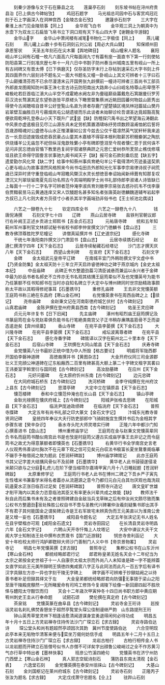 <!-- { "loadSidebar": true } -->
　　刻秦少游像与文于石在藤县之北
　　莲巢亭石刻
　　刻东坡书帖在浔州府贵县治【已上俱古今碑帖攷】
　　鸡冠石题字
　　马光祖总司园中石与客赏鸡冠花刻于石上字画深入在洞神宫西【金陵古金石攷】
　　邀籧歩石刻字
　　三大字在秦淮上水门见金陵琐事【同上】
　　金华观飞白书
　　金华观三洞上为朝真中为氷壶下为双龙三石扁皆飞帛书立下洞口观有天下名山四大字【谢翺金华游録】
　　金华山字
　　金华山中萧闲楼有减笔书物化二字极佳【同上】
　　燕儿礲石刻
　　燕儿礲上山数十歩有石洞刻云刘公岩【周必大呉山録】
　　知保顺州田承恩誓状
　　天圣五年刻石在尖木寨【舆地碑目】
　　岘山幢宋人题名
　　襄阳岘山羊公祠有石幢一枚凡六面高六尺每面阔九寸有葢有座一面直书下第一行刻使帖防阳县第二行刻准庆歴七年十一月六日中书劄子防州奏当州城南五里有岘山一所上有古祠碑又有晋太傅【已下俱磨灭】仅存圣防字末行上存帖到速采石大字书刻上件其四面界作六层刻诗不题名又一面大书题名又幢一卧岘山上其文可辨者十三字曰石于山巅播清芬而不已余尽漫漶末云开国男张九龄撰前一幢诗可辨者三首尚书工部员外郎直龙图阁知防州事王洙七言古诗云防阳南出大路奔小山曰岘名特尊山形卑嶞不峻极屹若巨首临江濆大山半空不成霍絶水阙左非为亹砠巅赑屭戴危石箕踞曼衍罗芳荪汉流长骛濵其足东望弥迤皆平原槎头下瞰罟罶集蔡洲近眺田园蕃何物兹山匪秀出得使今古闻聴喧自昔羊公好登覧山名直为贤者存鹿门望楚镇区境凤林冠葢延山樊丹岩翠壁互幽胜日月亏蔽烟岚屯公胡遗彼而乐此谈者未始聊诊纶吾谓圣达竟超豁高覧便欲周乾坤孔登泰山小天下既升广武竖【缺】防稽探穴禹书出之罘望海云涛翻此中风景亦虚逺极目见尽江山源东呉未定劳机策置酒啸咏纾劳烦数顾温甫恤躬后誓将百歳游精魂对公盛徳与山水正惟湛軰如公言今兹去公仅千载凛然英气犹轩轩我来追古一长息旧迹废毁成悲吞民豪占山童其木嘉植不得容本根利取薪苏积稇絭粥之陶斻供烧燔羊公无庙忽不祀但纵淫鬼歆牲蘩小亭有碑即堕泪至今观者懐仁恩于民何诛不足问非民忘徳由官惛下教里邑复祠宇叙诸祭典跻之元思仁爱树恭所茇禁止樵伐修壖垣且欲王命得守固誊言状事驰九阍书闻天子【缺】报可金石款刻垂后昆【缺五字】　　　遗爱勖尔风化常【缺二字】给事中知蔡州事呉育絶句羊公千载得清吟芳迹虽遥契夙心更与岘山为故事凛然风格照来今尚书屯田员外郎知光化军事李宗易律诗叔子祠荒歳已深异时贤守重登临岘山岑寂瞻风槩汉水灵长想徳音奉诏始闻新缔葺有知那复叹湮沉又刋翠琰留南夏先后功名照古今其端明殿学士尚书礼部侍郎李淑诸人诗皆缺已上每面十一行十二字名字可辨者范仲淹李淑呉育刘敞李宗易张去惑孙抗韦不伐李康伯贾黯裴昱马云黄通连庠又宋人饮醆题名甚多知名者张唐英赵徳麟魏道辅岑岩起李方叔已上凡七则大者方员径寸小者杀其半字画端劲非俗书也【王士祯池北偶谈】

　　六艺之一録卷九十七
　　钦定四库全书
　　六艺之一録卷九十八　　　　钱唐倪涛撰
　　石刻文字七十四
　　辽碑
　　燕山云居寺碑
　　盐铁判官朝议郎行右补阙王正述乡贡进士郑熙书【吉金贞石志】
　　元祐唐寺碑
　　统和五年知蓟州军州事判官文林郎试秘书省校书郎李仲宣撰文沙门徳麟书【盘山志】
　　三教寺佛顶尊胜陀罗尼幢记
　　讲僧真延撰并书【辽史道宗纪】
　　感化寺碑
　　干统七年渔阳南抃撰文沙门肃囬书【盘山志】
　　云居寺续镌石经记
　　赵遵仁撰清宁四年【天下金石志】
　　云居寺续秘藏石经塔记
　　沙门志才撰天庆八年【天下金石志】
　　西望山舍利碑
　　在宣府【天下金石志】
　　石刻文字
　　金碑
　　金太祖武元皇帝平辽碑
　　在南城丰宜门外韩昉撰文宇文虚中书【乃贤金防集】金太祖天防十三年立开天启祚睿徳神功之碑于燕京城内【金史太祖本纪】
　　中岳庙碑
　　此碑正书方整遒劲葢习清臣诚悬而兼运以永兴者于金碑中最为妙品书者名郝史不立传亦无书名观其结搆王庭筠辈似不及也党懐英号为能书乃任篆额不任书知郝书在当时亦自知名碑立于大定中与博州碑同时世宗励精政事颇称太平故以其暇得修祀事耳【石墨镌华】
　　重修孔庙碑
　　王去非文党懐英额王庭筠书称三絶在东昌府【寒山金石林】
　　右党懐英隶书在周西岳碑之上【牍记】
　　尧帝庙碑
　　金赵秉文记在河南彰徳府城乞伏村【古今碑刻记】
　　芦山真君庙碑
　　金陈尹撰在登州府黄县西南【古今碑刻记】
　　佑圣王灵应碑
　　贞元元年许复书【日下旧闻】
　　先主庙碑
　　涿州有昭烈庙王庭筠撰记及书篆庭筠在金与党赵辈俱负能书名行笔絶类南宫父子正书稍存亷隅虽筋骨不乏而姿态逺逊矣【弇州续藁】
　　香山寺碑
　　在宛平县李晏撰【天下金石志】
　　大兴隆寺碑
　　在宛平县李晏撰【天下金石志】
　　戒坛波离尊者碑
　　在宛平县【天下金石志】
　　感化寺番字碑
　　碑隂译以汉字在蓟州北二十里本寺【天下金石志】
　　后宿山寺碑
　　王珙撰在大同山隂县【天下金石志】
　　庆寿寺碑
　　金党懐英八分书最妙正统中惜为中人所毁【格古要论】
　　明威将军陇西郡开国伯李磐神道碑
　　高徳裔撰并书【黄图杂志】
　　大金开府仪同三司金源郡壮义王完顔公神道碑在辽东船厰西二百里有碑甚高大额上篆二十字碑文楷字其畧曰王讳娄室字斡里衍与国同姓【古今碑刻记】
　　高汝励墓碑
　　在应州【天下金石志】
　　元好问墓碑
　　在太原府忻州东南【古今碑刻记】
　　边元忠碑
　　在大同府城石桥东【古今碑刻记】
　　洗河桥碑
　　金李守纯撰在兖州府汶上县东【古今碑刻记】
　　思潜亭碑
　　大定中立在镇原县【天下金石志】
　　懐范楼碑
　　泰和中立懐范仲淹也在长山县【天下金石志】
　　镇山亭碑
　　金耿光禄撰在懐庆府城上【古今碑刻记】
　　阳城尹张格去思碑
　　在阳城县【天下金石志】
　　临洮尹厐迪政绩碑
　　在临洮府【天下金石志】
　　普照寺牒碑
　　大定五年有尚书礼部之印大篆文【金石文字记】
　　汴城东光教寺普贤洞记碑
　　皇统四年奉议大夫行防吏部郎中飞骑尉施宜生撰并书后为金相其字歩骤东坡【癸辛杂识】
　　香水寺头陀大师灵塔实行碑
　　正隆六年中都沙门知心撰善进书【盘山志】
　　博州重修庙学记
　　王庭筠在金与赵秉文党懐英辈同负书名而庭筠书酷似南宫此书是也攷是时庭筠父遵古实成庙学事王去非记之而令庭筠书之故尤为得意篆额者即懐英也【石墨镌华】
　　右黄华行书全学南宫史言老人仪观秀伟善谈吐胸次不在元章下观之信可见矣元白収法书极富长夏坐鵞羣阁临摹不辍手予毎借阅之故为题此【苍润轩碑跋】
　　博州庙学碑隂记
　　此亦王庭筠书其父记字差大结搆风骨似不及前碑【石墨镌华】
　　黄华老人此书骎骎遂侵凌米颠只欲与之分庭礼虎儿在阶下便当缩项尔嘉靖甲寅六月十八日睡起题【苍润轩碑跋】
　　太原重修学记
　　王庭筠行书老人此书在博州二碑之下吾乡严子寅先生性嗜米书兼畜学米得名者葢亦从流遡源之意今乃都归元白元白其勿厌观也哉洗砚矶邉夏水正涨日临百过足矣【苍润轩碑跋】
　　普照寺兴造记
　　唐文皇旷世雄才削平海内以其余力恣意临池其臣又有率更永兴辈共成之故能【缺】　　教师法千秋自此而后集书未有及之者普照碑建自金敌当兵戈草昧之后有仲汝尚文颇尽致而集公权书方整遒劲宻处殊胜公权自书不啻与圣教代兴碑署仲汝羲刻疑集书即出其手不有君子其何能国金之谓矣碑云寺是王右军故宅未辨真伪而王元美直以为淮南公舍是又增一妄也【石墨镌华】
　　咸阳县令题名记
　　大定五年张浃记无书人姓名在县宇壁楷亦可观【咸阳金石遗文】
　　灵岩寺田园记
　　在长清县灵岩寺明昌六年【金石文字记】
　　六聘山天开寺忏悔上人坟塔记
　　大安中谏议大夫干文阁大学士知制诰王处中撰布衣贾溉书【国门近游録】
　　悯忠寺舍利函记
　　大安十年检校太师行鸿胪卿聦辩大师沙门善制门人义中书【帝京景物畧】
　　灵岩寺记
　　明昌七年党懐英撰【求古録】
　　普照寺记
　　集栁公权书在山东沂州【寒山金石林】
　　都统经略郎君行记
　　郎君称皇弟无姓名天会十二年纪当为太宗之弟按金史世祖子十一人自康宗太祖太宗而外尚八人未知谁是碑一字不能辨葢女直字如此王元美所録明王慎徳四夷咸賔八字正与此同法而此凡一百五字后有译书汉字具録左方亦一异也字刻干陵无字碑上
　　碑字画不可辨难于抄録姑阙之以待善书者补足但録其绎文于左
　　大金皇弟都统经略郎君向防彊无事猎于梁山之阳至唐干陵殿庑頺然一无所睹爰命有司鸠工修饰今复谒陵下绘像一新回廊四起不胜欣怿与醴阳太守酣饮而归
　　天会十二年歳次甲寅仲冬十四日尚书职方郎中黄应期宥州刺史王圭从行奉命题
　　试劒石颂
　　樊伦撰在真定府【古今碑刻记】
　　茶泉铭
　　党懐英篆在曲阜县【古今碑刻记】
　　灵岩寺金王珩诗
　　廵按诣灵岩名刹礼佛焚香憩坐于超然亭覧堂头琛公佳制谩继严韵　山东路提刑王珩
　　钟山英秀草堂灵林下相逢话愈清闻道谋身宜勇退得闲何必待功成
　　明昌五年十月十五日上方灵岩禅寺住持传法沙门广琛立石【求古録】
　　灵岩寺路伯达诗
　　琛公堂头和尚有题超然亭颂因次其韵　冀州节度使路伯达
　　六合空明现此亭本来无垢物华清客来便与栾坐万偈何妨信手成
　　明昌五年十二月十五日上方灵岩禅寺住持沙门广琛立石【求古録】
　　龙岩古柏行
　　古柏行相传金人书以龙岩题而开碑立石皆僧号似书人亦僧不可详矣字出顔鲁公峻峭过之全不作苏黄习气亦行草中特出者【墨林快事】
　　班彦公竹溪四絶句
　　党懐英书在济宁州防门西壁上【寒山金石林】
　　真人郭志空赋诗刻石
　　蒲防县东南太清观【金石表】
　　六逸堂石刻
　　金党懐英撰在泰安州徂徕山【古今碑刻记】
　　大基山石刻
　　金刘国枢记在莱州府城东【古今碑刻记】
　　灵岩寺石刻
　　正隆丙子张汝为题名【求古録】
　　大定戊戌萧守忠题名【仝上】
　　驻跸山石刻
